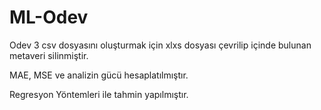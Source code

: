 # ML-Odev
Odev 3
csv dosyasını oluşturmak için xlxs dosyası çevrilip içinde bulunan metaveri silinmiştir.

MAE, MSE ve analizin gücü hesaplatılmıştır.

Regresyon Yöntemleri ile tahmin yapılmıştır.
